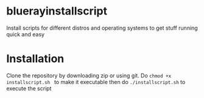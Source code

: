 # bluerayinstallscript
Install scripts for different distros and operating systems to get stuff running quick and easy

# Installation
Clone the repository by downloading zip or using git.
Do ```chmod +x installscript.sh ``` to make it executable then do ```./installscript.sh``` to execute the script
